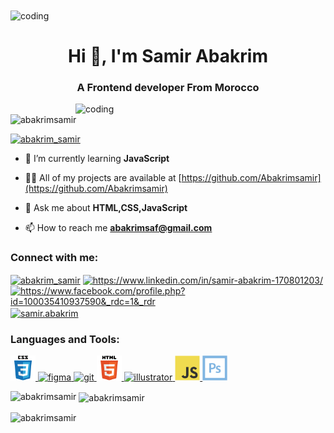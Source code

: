 <img align="center" alt="coding" src="https://jusmarktech.com/public/a/images/pages/web_development.gif">
<h1 align="center">Hi 👋, I'm Samir Abakrim</h1>
<h3 align="center">A Frontend developer From Morocco</h3>
<img align="right" alt="coding" width="400" src="https://camo.githubusercontent.com/a4c584bce1c41271485d28f92aaf9f581b3c88b68ca723b6edfd58b4ba988c2b/68747470733a2f2f63646e2e6472696262626c652e636f6d2f75736572732f313138373833362f73637265656e73686f74732f363533393432392f70726f6772616d65722e676966">

<p align="left"> <img src="https://komarev.com/ghpvc/?username=abakrimsamir&label=Profile%20views&color=0e75b6&style=flat" alt="abakrimsamir" /> </p>

<p align="left"> <a href="https://twitter.com/abakrim_samir" target="blank"><img src="https://img.shields.io/twitter/follow/abakrim_samir?logo=twitter&style=for-the-badge" alt="abakrim_samir" /></a> </p>

- 🌱 I’m currently learning **JavaScript**

- 👨‍💻 All of my projects are available at [https://github.com/Abakrimsamir](https://github.com/Abakrimsamir)

- 💬 Ask me about **HTML,CSS,JavaScript**

- 📫 How to reach me **abakrimsaf@gmail.com**

<h3 align="left">Connect with me:</h3>
<p align="left">
<a href="https://twitter.com/abakrim_samir" target="blank"><img align="center" src="https://raw.githubusercontent.com/rahuldkjain/github-profile-readme-generator/master/src/images/icons/Social/twitter.svg" alt="abakrim_samir" height="30" width="40" /></a>
<a href="https://linkedin.com/in/samir-abakrim-170801203/" target="blank"><img align="center" src="https://raw.githubusercontent.com/rahuldkjain/github-profile-readme-generator/master/src/images/icons/Social/linked-in-alt.svg" alt="https://www.linkedin.com/in/samir-abakrim-170801203/" height="30" width="40" /></a>
<a href="https://fb.com/profile.php?id=100035410937590&_rdc=1&_rdr" target="blank"><img align="center" src="https://raw.githubusercontent.com/rahuldkjain/github-profile-readme-generator/master/src/images/icons/Social/facebook.svg" alt="https://www.facebook.com/profile.php?id=100035410937590&_rdc=1&_rdr" height="30" width="40" /></a>
<a href="https://instagram.com/samir.abakrim" target="blank"><img align="center" src="https://raw.githubusercontent.com/rahuldkjain/github-profile-readme-generator/master/src/images/icons/Social/instagram.svg" alt="samir.abakrim" height="30" width="40" /></a>
</p>

<h3 align="left">Languages and Tools:</h3>
<p align="left"> <a href="https://www.w3schools.com/css/" target="_blank" rel="noreferrer"> <img src="https://raw.githubusercontent.com/devicons/devicon/master/icons/css3/css3-original-wordmark.svg" alt="css3" width="40" height="40"/> </a> <a href="https://www.figma.com/" target="_blank" rel="noreferrer"> <img src="https://www.vectorlogo.zone/logos/figma/figma-icon.svg" alt="figma" width="40" height="40"/> </a> <a href="https://git-scm.com/" target="_blank" rel="noreferrer"> <img src="https://www.vectorlogo.zone/logos/git-scm/git-scm-icon.svg" alt="git" width="40" height="40"/> </a> <a href="https://www.w3.org/html/" target="_blank" rel="noreferrer"> <img src="https://raw.githubusercontent.com/devicons/devicon/master/icons/html5/html5-original-wordmark.svg" alt="html5" width="40" height="40"/> </a> <a href="https://www.adobe.com/in/products/illustrator.html" target="_blank" rel="noreferrer"> <img src="https://www.vectorlogo.zone/logos/adobe_illustrator/adobe_illustrator-icon.svg" alt="illustrator" width="40" height="40"/> </a> <a href="https://developer.mozilla.org/en-US/docs/Web/JavaScript" target="_blank" rel="noreferrer"> <img src="https://raw.githubusercontent.com/devicons/devicon/master/icons/javascript/javascript-original.svg" alt="javascript" width="40" height="40"/> </a> <a href="https://www.photoshop.com/en" target="_blank" rel="noreferrer"> <img src="https://raw.githubusercontent.com/devicons/devicon/master/icons/photoshop/photoshop-line.svg" alt="photoshop" width="40" height="40"/> </a> </p>

<p><img align="left" src="https://github-readme-stats.vercel.app/api/top-langs?username=abakrimsamir&show_icons=true&locale=en&layout=compact" alt="abakrimsamir" /></p>

<p>&nbsp;<img align="center" src="https://github-readme-stats.vercel.app/api?username=abakrimsamir&show_icons=true&locale=en" alt="abakrimsamir" /></p>

<p><img align="center" src="https://github-readme-streak-stats.herokuapp.com/?user=abakrimsamir&" alt="abakrimsamir" /></p>
